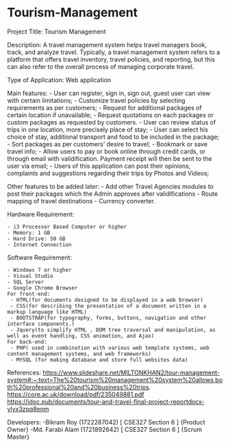 # Tourism-Management

Project Title: Tourism Management

Description: A travel management system helps travel managers book, track, and analyze travel. Typically, a travel management system refers to a platform that offers travel inventory, travel policies, and reporting, but this can also refer to the overall process of managing corporate travel. 

Type of Application: Web application

Main features: 
	- User can register, sign in, sign out, guest user can view with certain limitations;
	- Customize travel policies by selecting requirements as per customers;
	- Request for additional packages of certain location if unavailable;
	- Request quotations on each packages or custom packages as requested by customers.
	- User can review status of trips in one location, more precisely place of stay;
	- User can select his choice of stay, additional transport and food to be included in the package;
	- Sort packages as per customers’ desire to travel;
	- Bookmark or save travel info;
	- Allow users to pay or book online through credit cards, or through email with validification. Payment receipt will then be sent to the user via email;
	- Users of this application can post their opinions, complaints and suggestions regarding their trips by Photos and Videos;

Other features to be added later:
	- Add other Travel Agencies modules to post their packages which the Admin approves after validifications
	- Route mapping of travel destinations
	- Currency converter.
  
Hardware Requirement:

	- i3 Processor Based Computer or higher
	- Memory: 1 GB
	- Hard Drive: 50 GB
	- Internet Connection
Software Requirement:

	- Windows 7 or higher 
	- Visual Studio
	- SQL Server
	- Google Chrome Browser
	For front-end:
	 - HTML(for documents designed to be displayed in a web browser)
	 - CSS(for describing the presentation of a document written in a markup language like HTML)
	 - BOOTSTRAP(for typography, forms, buttons, navigation and other interface components.)
	 - Jquery(to simplify HTML , DOM tree traversal and manipulation, as well as event handling, CSS animation, and Ajax) 
	For back-end:
	 - PHP( used in combination with various web template systems, web content management systems, and web frameworks)
	 - MYSQL (for making database and store full websites data)




References: https://www.slideshare.net/MILTONKHAN2/tour-management-system#:~:text=The%20tourism%20management%20system%20allows,both%20professional%20and%20business%20trips.
https://core.ac.uk/download/pdf/235049881.pdf
https://idoc.pub/documents/tour-and-travel-final-project-reportdocx-ylyx3zpq8enm

Developers: 
	-Bikram Roy (1722287042) 	[ CSE327 Section 6 ] {Product Owner}
	-Md. Farabi Alam (1721892642)   [ CSE327 Section 6 ] {Scrum Master}


